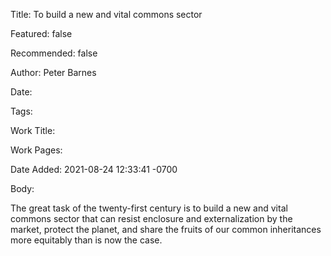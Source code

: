 Title: To build a new and vital commons sector

Featured: false

Recommended: false

Author: Peter Barnes

Date: 

Tags: 

Work Title: 

Work Pages:  

Date Added: 2021-08-24 12:33:41 -0700

Body:

The great task of the twenty-first century is to build a new and vital commons sector that can resist enclosure and externalization by the market, protect the planet, and share the fruits of our common inheritances more equitably than is now the case. 


